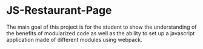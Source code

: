 # JS-Restaurant-Page
The main goal of this project is for the student to show the understanding of the benefits of modularized code as well as the ability to set up a javascript application made of different modules using webpack.
